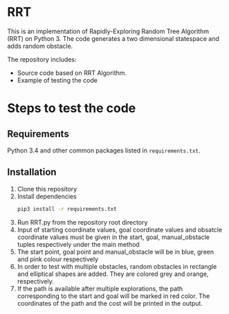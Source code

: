 # RRT



This is an implementation of Rapidly-Exploring Random Tree Algorithm (RRT) on Python 3. The code generates a two dimensional statespace and adds random obstacle.



The repository includes:
* Source code based on RRT Algorithm.
* Example of testing the code 



# Steps to test the code



## Requirements
Python 3.4 and other common packages listed in `requirements.txt`.


## Installation
1. Clone this repository
2. Install dependencies
   ```bash
   pip3 install -r requirements.txt
   ```
3. Run RRT.py from the repository root directory
4. Input of starting coordinate values, goal coordinate values and obsatcle coordinate values  must be given in the start, goal, manual_obstacle tuples respectively under the main method
5. The start point, goal point and manual_obstacle will be in blue, green and pink colour respectively 
6. In order to test with multiple obstacles, random obstacles in rectangle and elliptical shapes are added. They are colored grey and orange, respectively.
7. If the path is available after multiple explorations, the path corresponding to the start and goal will be marked in red color. The coordinates of the path and the cost will be printed in the output.

    
